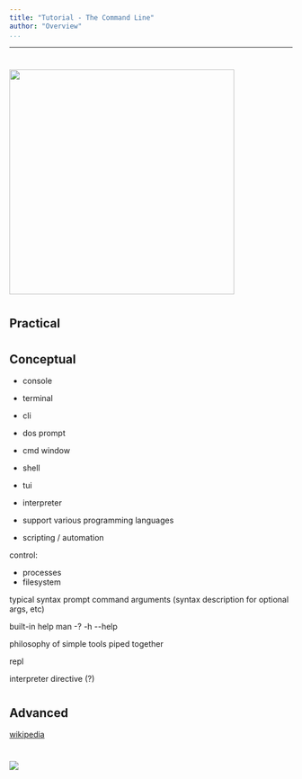 ```yaml
---
title: "Tutorial - The Command Line"
author: "Overview"
...
```


---

#

<p><img width="400px" src="images/docker-logo.png"/></p>


#
## Practical


#
## Conceptual


- console
- terminal
- cli
- dos prompt
- cmd window
- shell
- tui


- interpreter

- support various programming languages 
- scripting / automation

control:
- processes
- filesystem


typical syntax
prompt
command
arguments
(syntax description for optional args, etc)

built-in help
man
-?
-h
--help


philosophy of simple tools piped together

repl

interpreter directive (?)

#
## Advanced


[wikipedia](https://en.wikipedia.org/wiki/Command-line_interface)


#

<img class="logo" src="images/berkeley-school-of-information-logo.png"/>

